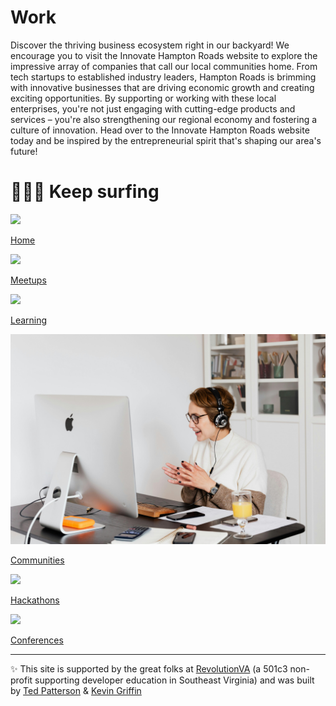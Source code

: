 # Work

Discover the thriving business ecosystem right in our backyard! We encourage you to visit the Innovate Hampton Roads website to explore the impressive array of companies that call our local communities home. From tech startups to established industry leaders, Hampton Roads is brimming with innovative businesses that are driving economic growth and creating exciting opportunities. By supporting or working with these local enterprises, you're not just engaging with cutting-edge products and services – you're also strengthening our regional economy and fostering a culture of innovation. Head over to the Innovate Hampton Roads website today and be inspired by the entrepreneurial spirit that's shaping our area's future!

# 🏄🏽‍♀️ Keep surfing

<aside>

![](https://images.unsplash.com/photo-1507525428034-b723cf961d3e?ixlib=rb-4.0.3&q=85&fm=jpg&crop=entropy&cs=srgb)

[Home](757tech%2077dd29f6a9ea478b9c55d44360d5b993.md)

</aside>

<aside>

![](https://images.unsplash.com/photo-1524178232363-1fb2b075b655?ixlib=rb-4.0.3&q=85&fm=jpg&crop=entropy&cs=srgb)

[Meetups](Meetups%208632b73ceb5f4d0681a98674be717043.md)

</aside>

<aside>

![](https://images.unsplash.com/photo-1523050854058-8df90110c9f1?ixlib=rb-4.0.3&q=85&fm=jpg&crop=entropy&cs=srgb)

[Learning](Learning%20c2ca14f8d5574eb79b19376a91625f62.md)

</aside>

<aside>

![pexels-karolina-grabowska-4476606.jpg](pexels-karolina-grabowska-4476606.jpg)

[Communities](Communities%20a05281b082ba480ba282aa08042b4d11.md)

</aside>

<aside>

![](https://images.unsplash.com/photo-1522202176988-66273c2fd55f?ixlib=rb-4.0.3&q=85&fm=jpg&crop=entropy&cs=srgb)

[Hackathons](Hackathons%200615f691fea044f799daea4d64b57f24.md)

</aside>

<aside>

![](https://images.unsplash.com/photo-1540575467063-178a50c2df87?ixlib=rb-4.0.3&q=85&fm=jpg&crop=entropy&cs=srgb)

[Conferences](Conferences%20105c326bb3e68013a0d8c2e64b3f8029.md)

</aside>

---

✨ This site is supported by the great folks at [RevolutionVA](https://revolutionva.org) (a 501c3 non-profit supporting developer education in Southeast Virginia) and was built by [Ted Patterson](https://www.linkedin.com/in/tedjpatterson/) & [Kevin Griffin](https://www.linkedin.com/in/1kevgriff?miniProfileUrn=urn%3Ali%3Afs_miniProfile%3AACoAAACwC8sB_B8k9lud2dHch-O_ree637JEkMQ&lipi=urn%3Ali%3Apage%3Ad_flagship3_search_srp_all%3BU3rYg%2B2eQqiBOImV1G0Obw%3D%3D)